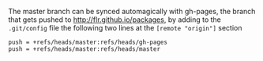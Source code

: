 
The master branch can be synced automagically with gh-pages, the branch that gets pushed to <http://flr.github.io/packages>, by adding to the `.git/config` file the following two lines at the `[remote "origin"]` section

	push = +refs/heads/master:refs/heads/gh-pages
	push = +refs/heads/master:refs/heads/master

